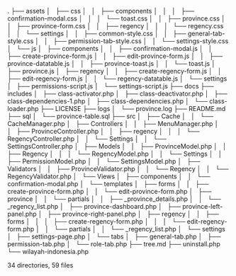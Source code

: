 .
├── assets
│   ├── css
│   │   ├── components
│   │   │   ├── confirmation-modal.css
│   │   │   └── toast.css
│   │   ├── province.css
│   │   ├── province-form.css
│   │   ├── regency
│   │   │   └── regency.css
│   │   └── settings
│   │       ├── common-style.css
│   │       ├── general-tab-style.css
│   │       ├── permission-tab-style.css
│   │       └── settings-style.css
│   └── js
│       ├── components
│       │   ├── confirmation-modal.js
│       │   ├── create-province-form.js
│       │   ├── edit-province-form.js
│       │   ├── province-datatable.js
│       │   ├── province-toast.js
│       │   └── toast.js
│       ├── province.js
│       ├── regency
│       │   ├── create-regency-form.js
│       │   ├── edit-regency-form.js
│       │   └── regency-datatable.js
│       └── settings
│           ├── permissions-script.js
│           └── settings-script.js
├── docs
├── includes
│   ├── class-activator.php
│   ├── class-deactivator.php
│   ├── class-dependencies-1.php
│   ├── class-dependencies.php
│   └── class-loader.php
├── LICENSE
├── logs
│   └── province.log
├── README.md
├── sql
│   └── province-table.sql
├── src
│   ├── Cache
│   │   └── CacheManager.php
│   ├── Controllers
│   │   ├── MenuManager.php
│   │   ├── ProvinceController.php
│   │   ├── regency
│   │   │   └── RegencyController.php
│   │   └── Settings
│   │       └── SettingsController.php
│   ├── Models
│   │   ├── ProvinceModel.php
│   │   ├── Regency
│   │   │   └── RegencyModel.php
│   │   └── Settings
│   │       ├── PermissionModel.php
│   │       └── SettingsModel.php
│   ├── Validators
│   │   ├── ProvinceValidator.php
│   │   └── Regency
│   │       └── RegencyValidator.php
│   └── Views
│       ├── components
│       │   └── confirmation-modal.php
│       └── templates
│           ├── forms
│           │   ├── create-province-form.php
│           │   └── edit-province-form.php
│           ├── province
│           │   └── partials
│           │       ├── _province_details.php
│           │       └── _regency_list.php
│           ├── province-dashboard.php
│           ├── province-left-panel.php
│           ├── province-right-panel.php
│           ├── regency
│           │   ├── forms
│           │   │   ├── create-regency-form.php
│           │   │   └── edit-regency-form.php
│           │   └── partials
│           │       └── _regency_list.php
│           └── settings
│               ├── settings-page.php
│               └── tabs
│                   ├── general-tab.php
│                   ├── permission-tab.php
│                   └── role-tab.php
├── tree.md
├── uninstall.php
└── wilayah-indonesia.php

34 directories, 59 files
